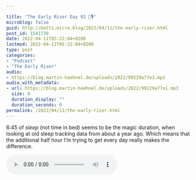 ```yaml
---

title: "The Early Riser Day 92 🌅🎙"
microblog: false
guid: http://matti.micro.blog/2022/04/11/the-early-riser.html
post_id: 1541738
date: 2022-04-11T05:22:04+0200
lastmod: 2022-04-11T05:22:04+0200
type: post
categories:
- "Podcast"
- "The Early Riser"
audio:
- https://blog.martin-haehnel.de/uploads/2022/99229a77e1.mp3
audio_with_metadata:
- url: https://blog.martin-haehnel.de/uploads/2022/99229a77e1.mp3
  size: 0
  duration_display: ""
  duration_seconds: 0
permalink: /2022/04/11/the-early-riser.html
---
```

6:45 of _sleep_ (not time in bed) seems to be the magic duration, when looking at old sleep tracking data from about a year ago. Which means that the additional half hour I’m trying to get every day really makes the difference.

<audio controls="controls" src="https://blog.martin-haehnel.de/uploads/2022/99229a77e1.mp3" preload="metadata" />
